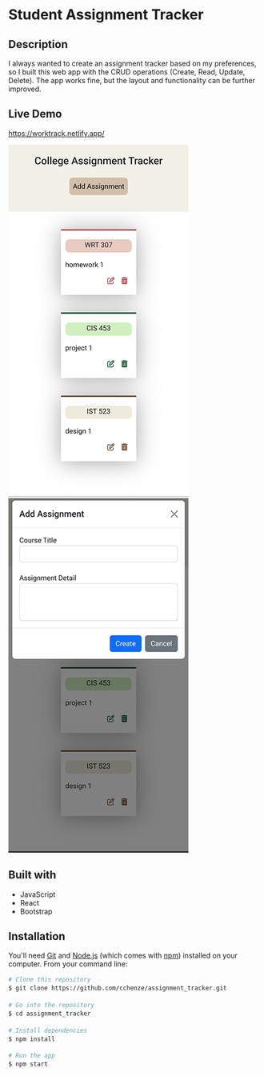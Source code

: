# Student Assignment Tracker

## Description

I always wanted to create an assignment tracker based on my preferences, so I built this web app with the CRUD operations (Create, Read, Update, Delete). The app works fine, but the layout and functionality can be further improved.

## Live Demo
https://worktrack.netlify.app/

![](demo-1.png)
![](demo-2.png)

## Built with

- JavaScript 
- React
- Bootstrap

## Installation
You'll need [Git](https://git-scm.com) and [Node.js](https://nodejs.org/en/download/) (which comes with [npm](http://npmjs.com)) installed on your computer. From your command line:

```bash
# Clone this repository
$ git clone https://github.com/cchenze/assignment_tracker.git

# Go into the repository
$ cd assignment_tracker

# Install dependencies
$ npm install

# Run the app
$ npm start
```
